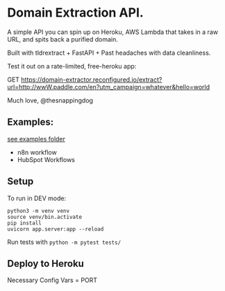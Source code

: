 # Domain Extraction API.

A simple API you can spin up on Heroku, AWS Lambda that takes in a raw URL, and spits back a purified domain.

Built with tldrextract + FastAPI + Past headaches with data cleanliness.

Test it out on a rate-limited, free-heroku app:

GET
https://domain-extractor.reconfigured.io/extract?url=http://wwW.paddle.com/en?utm_campaign=whatever&hello=world

Much love,
@thesnappingdog

## Examples:

[see examples folder](../blob/main/examples)

- n8n workflow
- HubSpot Workflows

## Setup

To run in DEV mode:

```
python3 -m venv venv
source venv/bin.activate
pip install
uvicorn app.server:app --reload
```

Run tests with `python -m pytest tests/`

## Deploy to Heroku

Necessary Config Vars = PORT
